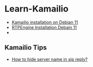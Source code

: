 # Learn-Kamailio

 - [Kamailio installation on Debian 11](https://github.com/Omid-Mohajerani/Learn-Kamailio/wiki/Kamailio-installation-on-Debian-11)
 - [RTPEngine Installation Debain 11](https://github.com/Omid-Mohajerani/Learn-Kamailio/wiki/RTPEngine-Installation-Debain-11)
 - 
## Kamailio Tips

 - [How to hide server name in sip reply?](https://github.com/Omid-Mohajerani/Learn-Kamailio/wiki/How-to-hide-server-name-in-sip-reply%3F)

